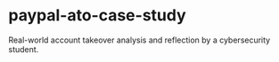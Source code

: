 # paypal-ato-case-study
Real-world account takeover analysis and reflection by a cybersecurity student.
